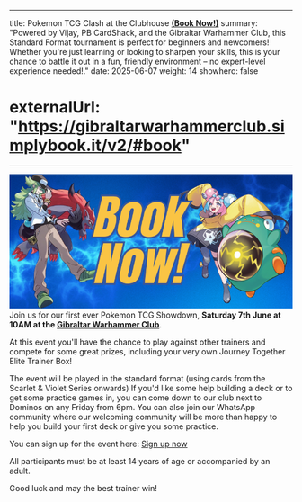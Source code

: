 
---
title: Pokemon TCG Clash at the Clubhouse <b><u>(Book Now!)</u></b>
summary: "Powered by Vijay, PB CardShack, and the Gibraltar Warhammer Club, this Standard Format tournament is perfect for beginners and newcomers! Whether you're just learning or looking to sharpen your skills, this is your chance to battle it out in a fun, friendly environment – no expert-level experience needed!."
date: 2025-06-07
weight: 14
showhero: false
# externalUrl: "https://gibraltarwarhammerclub.simplybook.it/v2/#book"
---
<a href="https://pay.sumup.com/b2c/QPHHL6VI">
  <img src="./booknow.png" alt="Book Now" class="nozoom rounded-xl" />
</a>
Join us for our first ever Pokemon TCG Showdown, <strong>Saturday 7th June at 10AM at the <a href=https://maps.app.goo.gl/gcJsHmYf2TWiVqYe9>Gibraltar Warhammer Club</a></strong>. 

At this event you'll have the chance to play against other trainers and compete for some great prizes, including your very own Journey Together Elite Trainer Box! 

The event will be played in the standard format (using cards from the Scarlet & Violet Series onwards) If you'd like some help building a deck or to get some practice games in, you can come down to our club next to Dominos on any Friday from 6pm. You can also join our WhatsApp community where our welcoming community will be more than happy to help you build your first deck or give you some practice.

You can sign up for the event here: <a href="https://pay.sumup.com/b2c/QPHHL6VI">Sign up now</a>

All participants must be at least 14 years of age or accompanied by an adult.

Good luck and may the best trainer win! 